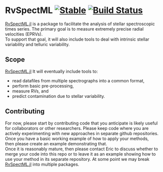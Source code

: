 # RvSpectML [![Stable](https://img.shields.io/badge/docs-stable-blue.svg)](https://eford.github.io/RvSpectML.jl/stable) <!--- [![Dev](https://img.shields.io/badge/docs-dev-blue.svg)](https://eford.github.io/RvSpectML.jl/dev) --->  [![Build Status](https://github.com/eford/RvSpectML.jl/workflows/CI/badge.svg)](https://github.com/eford/RvSpectML.jl/actions) <!--- [![Coverage](https://codecov.io/gh/eford/RvSpectML.jl/branch/master/graph/badge.svg)](https://codecov.io/gh/eford/RvSpectML.jl) --->

[RvSpectML.jl](https://github.com/eford/RvSpectML.jl) is a package to facilitate the analysis of stellar spectroscopic times series.
The primary goal is to measure extremely precise radial velocities (EPRVs).  
To support that goal, it will also include tools to deal with intrinsic stellar variability and telluric variability.  

## Scope
[RvSpectML.jl](https://github.com/eford/RvSpectML.jl)
It will eventually include tools to:
- read datafiles from multiple spectrographs into a common format,
- perform basic pre-processing,
- measure RVs, and
- predict contamination due to stellar variability.

## Contributing
For now, please start by contributing code that you anticipate is likely useful for collaborators or other researchers.
Please  keep code where you are actively experimenting with new approaches in separate github repositories.  Once you have a basic working example of how to apply your methods, then please create an example demonstrating that.  
Once it is reasonably mature, then please contact Eric to discuss whether to merge your code into this repo or to leave it as an example showing how to use your method in its separate repository.  At some point we may break [RvSpectML.jl](https://github.com/eford/RvSpectML.jl) into multiple packages.
